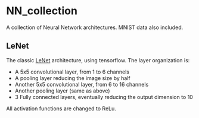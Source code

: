 # NN_collection
A collection of Neural Network architectures. MNIST data also included.

## LeNet
The classic <a href="http://yann.lecun.com/exdb/lenet/">LeNet</a> architecture, using tensorflow. 
The layer organization is:
- A 5x5 convolutional layer, from 1 to 6 channels
- A pooling layer reducing the image size by half
- Another 5x5 convolutional layer, from 6 to 16 channels
- Another pooling layer (same as above)
- 3 Fully connected layers, eventually reducing the output dimension to 10

All activation functions are changed to ReLu.
